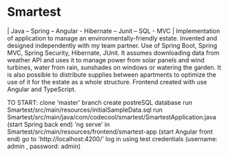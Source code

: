 # Smartest
| Java – Spring – Angular - Hibernate – Junit – SQL - MVC |
Implementation of application to manage an environmentally-friendly
estate. Invented and designed independently with my team partner.
Use of Spring Boot, Spring MVC, Spring Security, Hibernate, JUnit. It
assumes downloading data from weather API and uses it to manage
power from solar panels and wind turbines, water from rain,
sunshades on windows or watering the garden. It is also possible to
distribute supplies between apartments to optimize the use of it for
the estate as a whole structure. Frontend created with use Angular
and TypeScript.

TO START:
clone 'master' branch
create postreSQL database
run Smartest/src/main/resources/initialSampleData.sql
run Smartest/src/main/java/com/codecool/smartest/SmartestApplication.java (start Spring back end)
'ng serve' in Smartest/src/main/resources/frontend/smartest-app (start Angular front end)
go to 'http://localhost:4200/'
log in using test credentials (username: admin , password: admin) 
